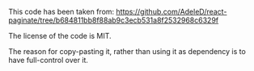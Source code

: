 This code has been taken from:
https://github.com/AdeleD/react-paginate/tree/b684811bb8f88ab9c3ecb531a8f2532968c6329f

The license of the code is MIT.

The reason for copy-pasting it, rather than using it as dependency is to have full-control over it.

